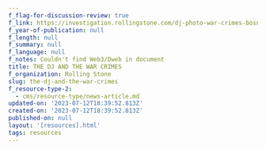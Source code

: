 ```yaml
---
f_flag-for-discussion-review: true
f_link: https://investigation.rollingstone.com/dj-photo-war-crimes-bosnia/
f_year-of-publication: null
f_length: null
f_summary: null
f_language: null
f_notes: Couldn't find Web3/Dweb in document
title: THE DJ AND THE WAR CRIMES
f_organization: Rolling Stone
slug: the-dj-and-the-war-crimes
f_resource-type-2:
  - cms/resource-type/news-article.md
updated-on: '2023-07-12T18:39:52.813Z'
created-on: '2023-07-12T18:39:52.813Z'
published-on: null
layout: '[resources].html'
tags: resources
---
```



